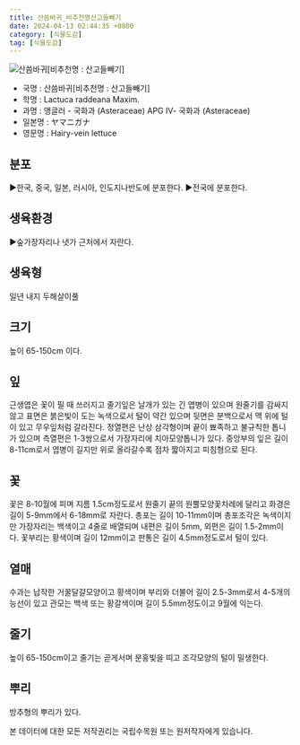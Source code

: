 ```yaml
---
title: 산씀바귀_비추천명산고들빼기
date: 2024-04-13 02:44:35 +0800
category: [식물도감]
tag: [식물도감]
---
```




![산씀바귀[비추천명 : 산고들빼기]](/fileUpload/plants/basic/Compositae/Lactuca/10367/2_th2.JPG)
- 국명 : 산씀바귀[비추천명 : 산고들빼기]
- 학명 : Lactuca raddeana Maxim.
- 과명 : 앵글러 - 국화과 (Asteraceae) APG Ⅳ- 국화과 (Asteraceae)
- 일본명 : ヤマニガナ
- 영문명 : Hairy-vein lettuce


## 분포
▶한국, 중국, 일본, 러시아, 인도지나반도에 분포한다.▶전국에 분포한다.
## 생육환경
▶숲가장자리나 냇가 근처에서 자란다.
## 생육형
일년 내지 두해살이풀
## 크기
높이 65-150cm 이다.
## 잎
근생엽은 꽃이 필 때 쓰러지고 줄기잎은 날개가 있는 긴 엽병이 있으며 원줄기를 감싸지 않고 표면은 붉은빛이 도는 녹색으로서 털이 약간 있으며 뒷면은 분백으로서 맥 위에 털이 있고 무우잎처럼 갈라진다. 정열편은 난상 삼각형이며 끝이 뾰족하고 불규칙한 톱니가 있으며 측열편은 1-3쌍으로서 가장자리에 치아모양톱니가 있다. 중앙부의 잎은 길이 8-11cm로서 엽병이 길지만 위로 올라갈수록 점차 짧아지고 피침형으로 된다.
## 꽃
꽃은 8-10월에 피며 지름 1.5cm정도로서 원줄기 끝의 원뿔모양꽃차례에 달리고 화경은 길이 5-9mm에서 6-18mm로 자란다. 총포는 길이 10-11mm이며 총포조각은 녹색이지만 가장자리는 백색이고 4줄로 배열되며 내편은 길이 5mm, 외편은 길이 1.5-2mm이다. 꽃부리는 황색이며 길이 12mm이고 판통은 길이 4.5mm정도로서 털이 있다.
## 열매
수과는 납작한 거꿀달걀모양이고 황색이며 부리와 더불어 길이 2.5-3mm로서 4-5개의 능선이 있고 관모는 백색 또는 황갈색이며 길이 5.5mm정도이고 9월에 익는다.
## 줄기
높이 65-150cm이고 줄기는 곧게서며 분홍빛을 띠고 조각모양의 털이 밀생한다.
## 뿌리
방추형의 뿌리가 있다.






본 데이터에 대한 모든 저작권리는 국립수목원 또는 원저작자에게 있습니다.
